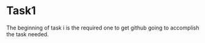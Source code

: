 # Task1
The beginning of task i is the required one to get github going to accomplish the task needed.
